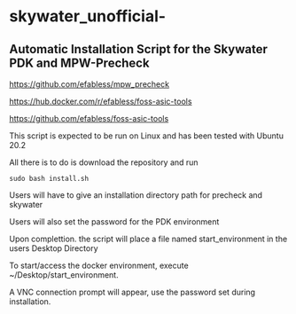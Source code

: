 # skywater_unofficial-

## Automatic Installation Script for the Skywater PDK and MPW-Precheck

https://github.com/efabless/mpw_precheck <p>
https://hub.docker.com/r/efabless/foss-asic-tools <p>
https://github.com/efabless/foss-asic-tools <p>
This script is expected to be run on Linux and has been tested with Ubuntu 20.2

All there is to do is download the repository and run 
```
sudo bash install.sh
```
Users will have to give an installation directory path  for precheck and skywater <p>
Users will also set the password for the PDK environment <p>
Upon complettion. the script will place a file named start_environment in the users Desktop Directory <p>
To start/access the docker environment, execute ~/Desktop/start_environment. <p>
A VNC connection prompt will appear, use the password set during installation.
